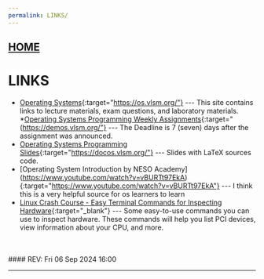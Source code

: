 ```yaml
---
permalink: LINKS/
---
```


## [HOME](../)

# LINKS

* [Operating Systems](https://os.vlsm.org/){:target="https://os.vlsm.org/"} ---
  This site contains links to lecture materials, exam questions, and laboratory materials.
*[Operating Systems Programming Weekly Assignments](https://demos.vlsm.org/){:target="(https://demos.vlsm.org/"} ---
  The Deadline is 7 (seven) days after the assignment was announced.
* [Operating Systems Programming Slides](https://docos.vlsm.org/){:target="https://docos.vlsm.org/"} ---
  Slides with LaTeX sources code.
* [Operating System Introduction by NESO Academy] (https://www.youtube.com/watch?v=vBURTt97EkA){:target="https://www.youtube.com/watch?v=vBURTt97EkA"} --- I think this is a very helpful source for os learners to learn
* [Linux Crash Course - Easy Terminal Commands for Inspecting Hardware](https://youtu.be/oGyJr-iUwt8?si=59V2boc0XfmlFekg){:target="_blank"} ---
Some easy-to-use commands you can use to inspect hardware. 
These commands will help you list PCI devices, view information about your CPU, and more.
<br>
<br>
#### REV: Fri 06 Sep 2024 16:00
<hr>
